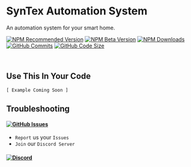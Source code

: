# SynTex Automation System
An automation system for your smart home.

[![NPM Recommended Version](https://img.shields.io/npm/v/syntex-automation?label=release&color=brightgree&style=for-the-badge)](https://www.npmjs.com/package/syntex-automation)
[![NPM Beta Version](https://img.shields.io/npm/v/syntex-automation/beta?color=orange&label=beta&style=for-the-badge)](https://www.npmjs.com/package/syntex-automation)
[![NPM Downloads](https://img.shields.io/npm/dt/syntex-automation?color=9944ee&&style=for-the-badge)](https://www.npmjs.com/package/syntex-automation)
[![GitHub Commits](https://img.shields.io/github/commits-since/SynTexDZN/syntex-automation/1.0.0?color=yellow&label=commits&style=for-the-badge)](https://github.com/SynTexDZN/syntex-automation/commits)
[![GitHub Code Size](https://img.shields.io/github/languages/code-size/SynTexDZN/syntex-automation?color=0af&style=for-the-badge)](https://github.com/SynTexDZN/syntex-automation)

<br>

## Use This In Your Code
```js
[ Example Coming Soon ]
```
## Troubleshooting
#### [![GitHub Issues](https://img.shields.io/github/issues-raw/SynTexDZN/syntex-automation?logo=github&style=for-the-badge)](https://github.com/SynTexDZN/syntex-automation/issues)
- `Report` us your `Issues`
- `Join` our `Discord Server`
#### [![Discord](https://img.shields.io/discord/442095224953634828?color=5865F2&logoColor=white&label=discord&logo=discord&style=for-the-badge)](https://discord.gg/XUqghtw4DE)
